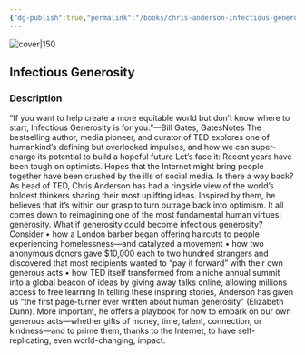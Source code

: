 ```yaml
---
{"dg-publish":true,"permalink":"/books/chris-anderson-infectious-generosity/","title":"\"Infectious Generosity\"","tags":["psychology","non-fiction","business"]}
---
```




![cover|150](http://books.google.com/books/content?id=9XbFEAAAQBAJ&printsec=frontcover&img=1&zoom=1&edge=curl&source=gbs_api)

## Infectious Generosity

### Description

“If you want to help create a more equitable world but don’t know where to start, Infectious Generosity is for you.”—Bill Gates, GatesNotes The bestselling author, media pioneer, and curator of TED explores one of humankind’s defining but overlooked impulses, and how we can super-charge its potential to build a hopeful future Let’s face it: Recent years have been tough on optimists. Hopes that the Internet might bring people together have been crushed by the ills of social media. Is there a way back? As head of TED, Chris Anderson has had a ringside view of the world’s boldest thinkers sharing their most uplifting ideas. Inspired by them, he believes that it’s within our grasp to turn outrage back into optimism. It all comes down to reimagining one of the most fundamental human virtues: generosity. What if generosity could become infectious generosity? Consider • how a London barber began offering haircuts to people experiencing homelessness—and catalyzed a movement • how two anonymous donors gave $10,000 each to two hundred strangers and discovered that most recipients wanted to “pay it forward” with their own generous acts • how TED itself transformed from a niche annual summit into a global beacon of ideas by giving away talks online, allowing millions access to free learning In telling these inspiring stories, Anderson has given us “the first page-turner ever written about human generosity” (Elizabeth Dunn). More important, he offers a playbook for how to embark on our own generous acts—whether gifts of money, time, talent, connection, or kindness—and to prime them, thanks to the Internet, to have self-replicating, even world-changing, impact.
```